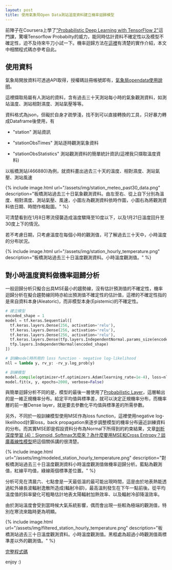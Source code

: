 ```yaml
---
layout: post
title: 使用氣象局Open Data測站溫度資料建立機率迴歸模型
---
```


前陣子在Coursera上學了["Probabilistic Deep Learning with TensorFlow 2"](https://www.coursera.org/learn/probabilistic-deep-learning-with-tensorflow2)這門課，驚嘆Tensorflow Probabilty的威力，能同時估計資料不確定性以及模型不確定性，迫不及待來牛刀小試一下。機率迴歸方法在[這裡](https://www.tensorflow.org/probability/examples/Probabilistic_Layers_Regression)有清楚的實作介紹，本文中相關程式碼亦參考自此。


## 使用資料

氣象局開放資料可透過API取得，授權碼註冊帳號即有，[氣象局opendata使用說明](https://opendata.cwb.gov.tw/devManual/insrtuction)。

這裡擷取局屬有人測站的資料，含有過去三十天測站每小時的氣象觀測資料，如測站溫度、測站相對濕度、測站氣壓等等。

資料格式為json，但礙於自身才疏學淺，找不到可以直接轉換的工具，只好暴力轉成Dataframe後使用，有

* "station" 測站資訊

* "stationObsTimes" 測站逐時觀測氣象資料

* "stationObsStatistics" 測站觀測資料的簡單統計資訊(這裡我只擷取溫度資料)

以板橋測站(466880)為例，就資料畫出過去三十天的溫度、相對濕度、測站氣壓、測站風速

{% include image.html url="/assets/img/station_meteo_past30_data.png" description="板橋測站過去三十日氣象觀測資料。由左至右、從上自下分別為溫度、相對濕度、測站氣壓、風速，小圖左為觀測資料依時作圖，小圖右為將觀測資料依日期、時間作格點圖。" %}


可清楚看到在1月8日寒流侵襲造成溫度驟降至10度以下，以及1月21日溫度回升至30度上下的情況。

若不考慮日期，只考慮溫度在每個小時的觀測值，可了解過去三十天中，小時溫度的分布狀況。

{% include image.html url="/assets/img/station_hourly_temperature.png" description="板橋測站過去三十日溫度觀測資料。小時溫度觀測值。" %}

## 對小時溫度資料做機率迴歸分析

一般迴歸分析只擬合出具MSE最小的趨勢線，沒有估計預測值的不確定性，機率迴歸分析在擬合趨勢線同時亦給出預測值不確定性的估計值，這裡的不確定性指的是來自資料本身(Aleatoric)，而非模型本身(Epistemic)的不確定性。

```python
# 建立模型
encoded_shape = 1
model = tf.keras.Sequential([
  tf.keras.layers.Dense(256, activation='relu'),                           
  tf.keras.layers.Dense(256, activation='relu'),                           
  tf.keras.layers.Dense(256, activation='relu'),
  tf.keras.layers.Dense(tfp.layers.IndependentNormal.params_size(encoded_shape)),
  tfp.layers.IndependentNormal(encoded_shape)
])

# 訓練model時所用的 loss function - negative log-likelihood
nll = lambda y, rv_y: -rv_y.log_prob(y)

# 訓練模型
model.compile(optimizer=tf.optimizers.Adam(learning_rate=1e-4), loss=nll)
model.fit(x, y, epochs=2000, verbose=False)

```

與簡單迴歸分析不同的是，模型的最後一層使用了[Probabilistic Layer](https://www.tensorflow.org/probability/api_docs/python/tfp/layers)，這層輸出的是一維正規機率分布。給定平均值與標準差，就可以決定正規機率分布，而機率層的前一層Dense layer，就是要去參數化平均值與標準差的所需參數。

另外，不同於一般訓練模型使用MSE作為loss function，這裡使用negative log-likelihood計算loss，back propagation來逐步調整模型的機率分布逼近訓練資料的分布。而其實MSE即是假設資料分布為Normal下所得到的約束結果，文章[剖析深度學習 (4)：Sigmoid, Softmax怎麼來？為什麼要用MSE和Cross Entropy？談廣義線性模型](https://www.ycc.idv.tw/deep-dl_4.html)把這個關係講的很清楚。


{% include image.html url="/assets/img/modeled_station_hourly_temperature.png" description="對板橋測站過去三十日溫度觀測資料小時溫度觀測值做機率迴歸分析。藍點為觀測值，紅線平均值，綠線兩個標準差位置。" %}

分析可見在清晨六、七點會是一天最低溫的最可能出現時間，這是由於地表熱能透過紅外線長波輻射逸散所造成(輻射冷卻)，最高溫則發生在下午一點前後。從平均溫度值的斜率變化可粗略估計地表太陽輻射加熱效率、以及輻射冷卻降溫效率。


由於測站溫度會受到當時候大氣系統影響，偶而會出現一些較為極端的觀測值，特別在寒流來臨時更為明顯。

{% include image.html url="/assets/img/filtered_station_hourly_temperature.png" description="板橋測站過去三十日溫度觀測資料。小時溫度觀測值。黑框處為超過小時觀測值兩標準差以外的觀測值。" %}


[完整程式碼](https://github.com/wangjb/MLprojs/blob/master/cl_30days_meteo_manned.ipynb)

enjoy :)